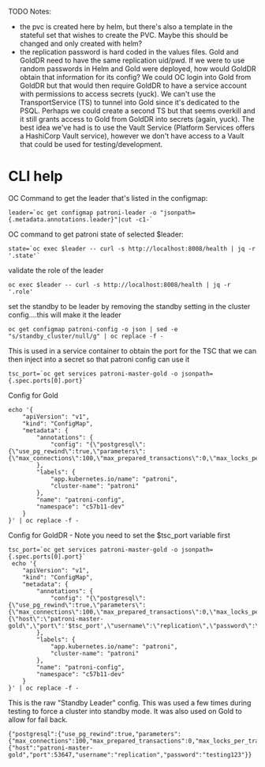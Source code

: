 TODO Notes:
- the pvc is created here by helm, but there's also a template in the stateful set that wishes to create the PVC. Maybe this should be changed and only created with helm?
- the replication password is hard coded in the values files.  Gold and GoldDR need to have the same replication uid/pwd. If we were to use random passwords in Helm and Gold were deployed, how would GoldDR obtain that information for its config? We could OC login into Gold from GoldDR but that would then require GoldDR to have a service account with permissions to access secrets (yuck). We can't use the TransportService (TS) to tunnel into Gold since it's dedicated to the PSQL. Perhaps we could create a second TS but that seems overkill and it still grants access to Gold from GoldDR into secrets (again, yuck). The best idea we've had is to use the Vault Service (Platform Services offers a HashiCorp Vault service), however we don't have access to a Vault that could be used for testing/development.

# CLI help
OC Command to get the leader that's listed in the configmap:
```
leader=`oc get configmap patroni-leader -o "jsonpath={.metadata.annotations.leader}"|cut -c1-`
```
OC command to get patroni state of selected $leader:
```
state=`oc exec $leader -- curl -s http://localhost:8008/health | jq -r '.state'`
```

validate the role of the leader
```
oc exec $leader -- curl -s http://localhost:8008/health | jq -r '.role'
```

set the standby to be leader by removing the standby setting in the cluster config....this will make it the leader
```
oc get configmap patroni-config -o json | sed -e "s/standby_cluster/null/g" | oc replace -f -
```

This is used in a service container to obtain the port for the TSC that we can then inject into a secret so that patroni config can use it
```
tsc_port=`oc get services patroni-master-gold -o jsonpath={.spec.ports[0].port}`
```

Config for Gold
```
echo '{
    "apiVersion": "v1",
    "kind": "ConfigMap",
    "metadata": {
        "annotations": {
            "config": "{\"postgresql\":{\"use_pg_rewind\":true,\"parameters\":{\"max_connections\":100,\"max_prepared_transactions\":0,\"max_locks_per_transaction\":64}}}"
        },
        "labels": {
            "app.kubernetes.io/name": "patroni",
            "cluster-name": "patroni"
        },
        "name": "patroni-config",
        "namespace": "c57b11-dev"
    }
}' | oc replace -f -
```

Config for GoldDR - Note you need to set the $tsc_port variable first
```
tsc_port=`oc get services patroni-master-gold -o jsonpath={.spec.ports[0].port}`
 echo '{
    "apiVersion": "v1",
    "kind": "ConfigMap",
    "metadata": {
        "annotations": {
            "config": "{\"postgresql\":{\"use_pg_rewind\":true,\"parameters\":{\"max_connections\":100,\"max_prepared_transactions\":0,\"max_locks_per_transaction\":64}},\"standby_cluster\":{\"host\":\"patroni-master-gold\",\"port\":'$tsc_port',\"username\":\"replication\",\"password\":\"testing123\"}}"
        },
        "labels": {
            "app.kubernetes.io/name": "patroni",
            "cluster-name": "patroni"
        },
        "name": "patroni-config",
        "namespace": "c57b11-dev"
    }
}' | oc replace -f -
```

This is the raw "Standby Leader" config. This was used a few times during testing to force a cluster into standby mode. It was also used on Gold to allow for fail back.
```
{"postgresql":{"use_pg_rewind":true,"parameters":{"max_connections":100,"max_prepared_transactions":0,"max_locks_per_transaction":64}},"standby_cluster":{"host":"patroni-master-gold","port":53647,"username":"replication","password":"testing123"}}
```
